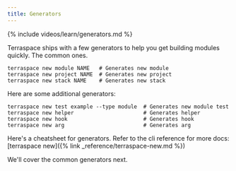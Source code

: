 ```yaml
---
title: Generators
---
```


{% include videos/learn/generators.md %}

Terraspace ships with a few generators to help you get building modules quickly. The common ones.

    terraspace new module NAME   # Generates new module
    terraspace new project NAME  # Generates new project
    terraspace new stack NAME    # Generates new stack

Here are some additional generators:

    terraspace new test example --type module  # Generates new module test
    terraspace new helper                      # Generates helper
    terraspace new hook                        # Generates hook
    terraspace new arg                         # Generates arg

Here's a cheatsheet for generators. Refer to the cli reference for more docs: [terraspace new]({% link _reference/terraspace-new.md %})

We'll cover the common generators next.

